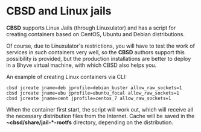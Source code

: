 # CBSD and Linux jails

**CBSD** supports Linux Jails (through Linuxulator) and has a script for creating containers based on CentOS, Ubuntu and Debian distributions.

Of course, due to Linuxulator's restrictions, you will have to test the work of services in such containers very well,
so the **CBSD** authors support this possibility is provided, but the production installations are better to deploy in a Bhyve virtual machine, with which
CBSD also helps you.


An example of creating Linux containers via CLI:

```
cbsd jcreate jname=deb jprofile=debian_buster allow_raw_sockets=1
cbsd jcreate jname=ubu jprofile=ubuntu_focal allow_raw_sockets=1
cbsd jcreate jname=cent jprofile=centos_7 allow_raw_sockets=1
```

When the container first start, the script will work out, which will receive all the necessary distribution files from the Internet. Cache will be saved in the
**~cbsd/share/jail-\*-rootfs** directory, depending on the distribution.
